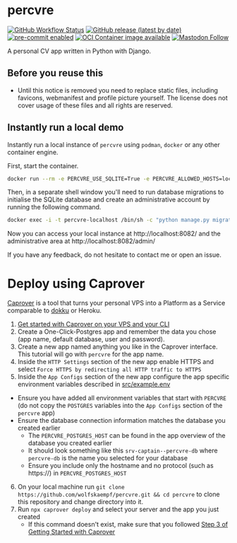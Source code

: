 # percvre

[![GitHub Workflow Status](https://img.shields.io/github/actions/workflow/status/wolfskaempf/percvre/build-container-image.yml?branch=main)](https://github.com/wolfskaempf/percvre/actions/workflows/build-container-image.yml)
[![GitHub release (latest by date)](https://img.shields.io/github/v/release/wolfskaempf/percvre?color=success)](https://github.com/wolfskaempf/percvre/releases)
[![pre-commit enabled](https://img.shields.io/badge/pre--commit-enabled-success?logo=pre-commit)](./.pre-commit-config.yaml)
[![OCI Container image available](https://img.shields.io/badge/Container%20Image-amd64%20%7C%20arm64-success?logo=Open%20Containers%20Initiative)](https://github.com/wolfskaempf/percvre/pkgs/container/percvre)
[![Mastodon Follow](https://img.shields.io/mastodon/follow/109321997385535274?domain=https%3A%2F%2Fclimatejustice.social&style=social)](https://climatejustice.social/@wolfskaempf)

A personal CV app written in Python with Django.

## Before you reuse this
- Until this notice is removed you need to replace static files,
  including favicons, webmanifest and profile picture yourself. The license does not cover usage
  of these files and all rights are reserved.

## Instantly run a local demo
Instantly run a local instance of `percvre` using `podman`, `docker` or any other container engine.

First, start the container.
```bash
docker run --rm -e PERCVRE_USE_SQLITE=True -e PERCVRE_ALLOWED_HOSTS=localhost -e PERCVRE_CSRF_TRUSTED_ORIGINS=http://localhost:8082 -v percvre-db:/app/src/persistent_db --name percvre-localhost -p 8082:80 ghcr.io/wolfskaempf/percvre:latest
```

Then, in a separate shell window you'll need to run database migrations to initialise the SQLite database and create an administrative account by running the following command.

```bash
docker exec -i -t percvre-localhost /bin/sh -c "python manage.py migrate && python manage.py createsuperuser"
```

Now you can access your local instance at http://localhost:8082/ and the administrative area at http://localhost:8082/admin/

If you have any feedback, do not hesitate to contact me or open an issue.

# Deploy using Caprover
[Caprover](https://caprover.com/) is a tool that turns your personal VPS into a Platform as a Service comparable to [dokku](https://dokku.com/) or Heroku.

1. [Get started with Caprover on your VPS and your CLI](https://caprover.com/docs/get-started.html)
2. Create a One-Click-Postgres app and remember the data you chose (app name, default database, user and password).
3. Create a new app named anything you like in the Caprover interface. This tutorial will go with `percvre` for the app name.
4. Inside the `HTTP Settings` section of the new app enable HTTPS and select `Force HTTPS by redirecting all HTTP traffic to HTTPS`
5. Inside the `App Configs` section of the new app configure the app specific environment variables described in [src/example.env](./src/example.env)
- Ensure you have added all environment variables that start with `PERCVRE` (do not copy the `POSTGRES` variables into the `App Configs` section of the `percvre` app)
- Ensure the database connection information matches the database you created earlier
    - The `PERCVRE_POSTGRES_HOST` can be found in the app overview of the database you created earlier
    - It should look something like this `srv-captain--percvre-db` where `percvre-db` is the name you selected for your database
    - Ensure you include only the hostname and no protocol (such as https://) in `PERCVRE_POSTGRES_HOST`
6. On your local machine run `git clone https://github.com/wolfskaempf/percvre.git && cd percvre` to clone this repository and change directory into it.
7. Run `npx caprover deploy` and select your server and the app you just created
    * If this command doesn't exist, make sure that you followed [Step 3 of Getting Started with Caprover](https://caprover.com/docs/get-started.html#step-3-install-caprover-cli)
